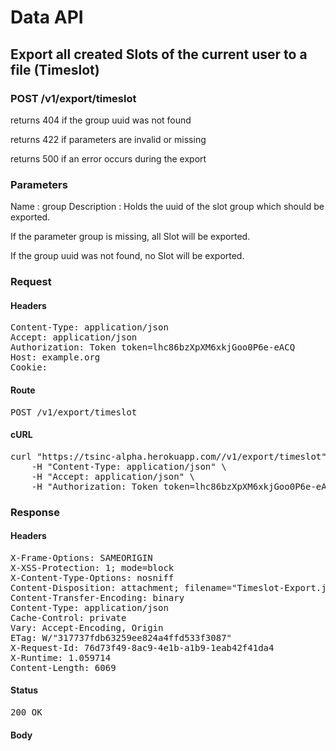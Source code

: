 # Data API

## Export all created Slots of the current user to a file (Timeslot)

### POST /v1/export/timeslot

returns 404 if the group uuid was not found

returns 422 if parameters are invalid or missing

returns 500 if an error occurs during the export

### Parameters

Name : group
Description : Holds the uuid of the slot group which should be exported.

If the parameter group is missing, all Slot will be exported.

If the group uuid was not found, no Slot will be exported.

### Request

#### Headers

<pre>Content-Type: application/json
Accept: application/json
Authorization: Token token=lhc86bzXpXM6xkjGoo0P6e-eACQ
Host: example.org
Cookie: </pre>

#### Route

<pre>POST /v1/export/timeslot</pre>

#### cURL

<pre class="request">curl &quot;https://tsinc-alpha.herokuapp.com//v1/export/timeslot&quot; -d &#39;&#39; -X POST \
	-H &quot;Content-Type: application/json&quot; \
	-H &quot;Accept: application/json&quot; \
	-H &quot;Authorization: Token token=lhc86bzXpXM6xkjGoo0P6e-eACQ&quot;</pre>

### Response

#### Headers

<pre>X-Frame-Options: SAMEORIGIN
X-XSS-Protection: 1; mode=block
X-Content-Type-Options: nosniff
Content-Disposition: attachment; filename=&quot;Timeslot-Export.json&quot;
Content-Transfer-Encoding: binary
Content-Type: application/json
Cache-Control: private
Vary: Accept-Encoding, Origin
ETag: W/&quot;317737fdb63259ee824a4ffd533f3087&quot;
X-Request-Id: 76d73f49-8ac9-4e1b-a1b9-1eab42f41da4
X-Runtime: 1.059714
Content-Length: 6069</pre>

#### Status

<pre>200 OK</pre>

#### Body

```javascript

```
